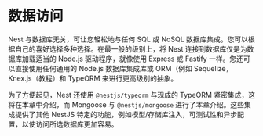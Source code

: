 # 数据访问

Nest 与数据库无关，可让您轻松地与任何 SQL 或 NoSQL 数据库集成。您可以根据自己的喜好选择多种选择。在最一般的级别上，将 Nest 连接到数据库仅是为数据库加载适当的 Node.js 驱动程序，就像使用 Express 或 Fastify 一样。您还可以直接使用任何通用的 Node.js 数据库集成库或 ORM（例如 Sequelize，Knex.js（教程）和 TypeORM 来进行更高级别的抽象。

为了方便起见，Nest 还使用 `@nestjs/typeorm` 与现成的 TypeORM 紧密集成，这将在本章中介绍，而 Mongoose 与 `@nestjs/mongoose` 进行了本章介绍。这些集成提供了其他 NestJS 特定的功能，例如模型/存储库注入，可测试性和异步配置，以使访问所选数据库更加容易。
